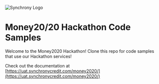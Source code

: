 ![Synchrony  Logo](https://github.com/SYFHackathons/money2020/blob/master/SyfMoneyLogo.png)

# Money20/20 Hackathon Code Samples

Welcome to the Money2020 Hackathon!  Clone this repo for code samples that use our Hackathon services!

Check out the documentation at [https://uat.synchronycredit.com/money2020/](https://uat.synchronycredit.com/money2020/)
